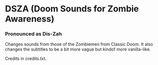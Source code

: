 # DSZA (Doom Sounds for Zombie Awareness)
### Pronounced as Dis-Zah

Changes sounds from those of the Zombiemen from Classic Doom. It also changes the subtitles to be a bit more vague but kindof more vanilla-like.

Credits in credits.txt.
